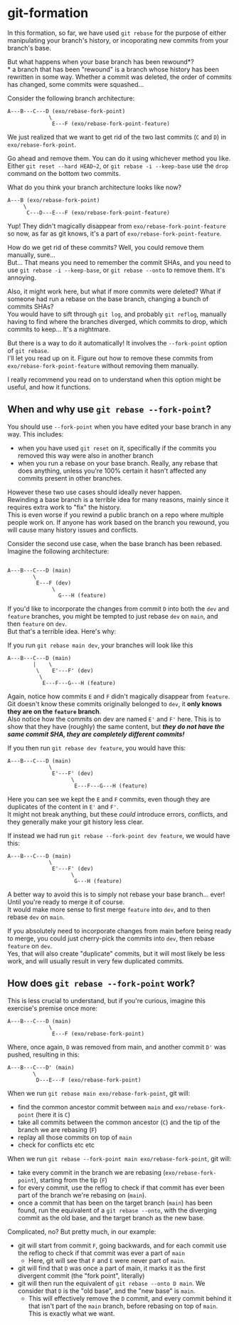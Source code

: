 # git-formation

In this formation, so far, we have used `git rebase` for the purpose of either manipulating your branch's history, or incoporating new commits from your branch's base.

But what happens when your base branch has been rewound\*?  
\* a branch that has been "rewound" is a branch whose history has been rewritten in some way. Whether a commit was deleted, the order of commits has changed, some commits were squashed...

Consider the following branch architecture:

```
A---B---C---D (exo/rebase-fork-point)
             \
              E---F (exo/rebase-fork-point-feature)
```

We just realized that we want to get rid of the two last commits (`C` and `D`) in `exo/rebase-fork-point`.

Go ahead and remove them. You can do it using whichever method you like. Either `git reset --hard HEAD~2`, or `git rebase -i --keep-base` use the `drop` command on the bottom two commits.

What do you think your branch architecture looks like now?

```
A---B (exo/rebase-fork-point)
     \
      C---D---E---F (exo/rebase-fork-point-feature)
```

Yup! They didn't magically disappear from `exo/rebase-fork-point-feature` so now, as far as git knows, it's a part of `exo/rebase-fork-point-feature`.

How do we get rid of these commits? Well, you could remove them manually, sure...  
But... That means you need to remember the commit SHAs, and you need to use `git rebase -i --keep-base`, or `git rebase --onto` to remove them. It's annoying.

Also, it might work here, but what if more commits were deleted? What if someone had run a rebase on the base branch, changing a bunch of commits SHAs?  
You would have to sift through `git log`, and probably `git reflog`, manually having to find where the branches diverged, which commits to drop, which commits to keep... It's a nightmare.

But there is a way to do it automatically! It involves the `--fork-point` option of `git rebase`.  
I'll let you read up on it. Figure out how to remove these commits from `exo/rebase-fork-point-feature` without removing them manually.

I really recommend you read on to understand when this option might be useful, and how it functions.

## When and why use `git rebase --fork-point`?

You should use `--fork-point` when you have edited your base branch in any way. This includes:

- when you have used `git reset` on it, specifically if the commits you removed this way were also in another branch
- when you run a rebase on your base branch. Really, any rebase that does anything, unless you're 100% certain it hasn't affected any commits present in other branches.

However these two use cases should ideally never happen.  
Rewinding a base branch is a terrible idea for many reasons, mainly since it requires extra work to "fix" the history.  
This is even worse if you rewind a public branch on a repo where multiple people work on. If anyone has work based on the branch you rewound, you will cause many history issues and conflicts.

Consider the second use case, when the base branch has been rebased. Imagine the following architecture:

```

A---B---C---D (main)
        \
         E---F (dev)
              \
                G---H (feature)
```

If you'd like to incorporate the changes from commit `D` into both the `dev` and `feature` branches, you might be tempted to just rebase `dev` on `main`, and then `feature` on `dev`.  
But that's a terrible idea. Here's why:

If you run `git rebase main dev`, your branches will look like this

```
A---B---C---D (main)
        |    \
         \    E'---F' (dev)
          \
           E---F---G---H (feature)
```

Again, notice how commits `E` and `F` didn't magically disappear from `feature`. Git doesn't know these commits originally belonged to `dev`, it **only knows they are on the `feature` branch**.  
Also notice how the commits on dev are named `E'` and `F'` here. This is to show that they have (roughly) the same content, but **_they do not have the same commit SHA, they are completely different commits!_**

If you then run `git rebase dev feature`, you would have this:

```
A---B---C---D (main)
             \
              E'---F' (dev)
                    \
                     E---F---G---H (feature)
```

Here you can see we kept the `E` and `F` commits, even though they are duplicates of the content in `E'` and `F'`.  
It might not break anything, but these _could_ introduce errors, conflicts, and they generally make your git history less clear.

If instead we had run `git rebase --fork-point dev feature`, we would have this:

```
A---B---C---D (main)
             \
              E'---F' (dev)
                    \
                     G---H (feature)
```

A better way to avoid this is to simply not rebase your base branch... ever! Until you're ready to merge it of course.  
It would make more sense to first merge `feature` into `dev`, and to then rebase `dev` on `main`.

If you absolutely need to incorporate changes from main before being ready to merge, you could just cherry-pick the commits into `dev`, then rebase `feature` on `dev`.  
Yes, that will also create "duplicate" commits, but it will most likely be less work, and will usually result in very few duplicated commits.

## How does `git rebase --fork-point` work?

This is less crucial to understand, but if you're curious, imagine this exercise's premise once more:

```
A---B---C---D (main)
             \
              E---F (exo/rebase-fork-point)
```

Where, once again, `D` was removed from main, and another commit `D'` was pushed, resulting in this:

```
A---B---C---D' (main)
        \
         D---E---F (exo/rebase-fork-point)
```

When we run `git rebase main exo/rebase-fork-point`, git will:

- find the common ancestor commit between `main` and `exo/rebase-fork-point` (here it is `C`)
- take all commits between the common ancestor (`C`) and the tip of the branch we are rebasing (`F`)
- replay all those commits on top of `main`
- check for conflicts etc etc

When we run `git rebase --fork-point main exo/rebase-fork-point`, git will:

- take every commit in the branch we are rebasing (`exo/rebase-fork-point`), starting from the tip (`F`)
- for every commit, use the reflog to check if that commit has ever been part of the branch we're rebasing on (`main`).
- once a commit that has been on the target branch (`main`) has been found, run the equivalent of a `git rebase --onto`, with the diverging commit as the old base, and the target branch as the new base.

Complicated, no? But pretty much, in our example:

- git will start from commit `F`, going backwards, and for each commit use the reflog to check if that commit was ever a part of `main`
  - Here, git will see that `F` and `E` were never part of `main`.
- git will find that `D` was once a part of main, it marks it as the first divergent commit (the "fork point", literally)
- git will then run the equivalent of `git rebase --onto D main`. We consider that `D` is the "old base", and the "new base" is `main`.
  - This will effectively remove the `D` commit, and every commit behind it that isn't part of the `main` branch, before rebasing on top of `main`. This is exactly what we want.

